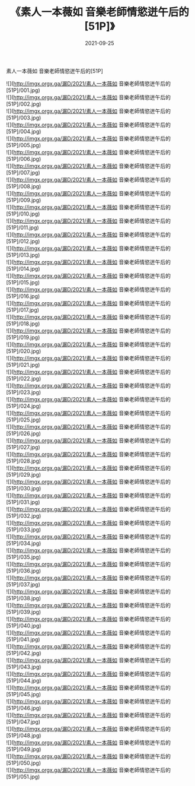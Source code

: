 ﻿---
layout: post
title:  《素人一本薇如 音樂老師情慾迸午后的[51P]》
date:   2021-09-25
img: http://imgx.orgx.ga/漏D/2021/素人一本薇如 音樂老師情慾迸午后的[51P]/000.jpg
categories: [美女, 清纯, 唯美]
---

素人一本薇如 音樂老師情慾迸午后的[51P]

  ![](http://imgx.orgx.ga/漏D/2021/素人一本薇如 音樂老師情慾迸午后的[51P]/001.jpg) <br> ![](http://imgx.orgx.ga/漏D/2021/素人一本薇如 音樂老師情慾迸午后的[51P]/002.jpg) <br> ![](http://imgx.orgx.ga/漏D/2021/素人一本薇如 音樂老師情慾迸午后的[51P]/003.jpg) <br> ![](http://imgx.orgx.ga/漏D/2021/素人一本薇如 音樂老師情慾迸午后的[51P]/004.jpg) <br> ![](http://imgx.orgx.ga/漏D/2021/素人一本薇如 音樂老師情慾迸午后的[51P]/005.jpg) <br> ![](http://imgx.orgx.ga/漏D/2021/素人一本薇如 音樂老師情慾迸午后的[51P]/006.jpg) <br> ![](http://imgx.orgx.ga/漏D/2021/素人一本薇如 音樂老師情慾迸午后的[51P]/007.jpg) <br> ![](http://imgx.orgx.ga/漏D/2021/素人一本薇如 音樂老師情慾迸午后的[51P]/008.jpg) <br> ![](http://imgx.orgx.ga/漏D/2021/素人一本薇如 音樂老師情慾迸午后的[51P]/009.jpg) <br> ![](http://imgx.orgx.ga/漏D/2021/素人一本薇如 音樂老師情慾迸午后的[51P]/010.jpg) <br> ![](http://imgx.orgx.ga/漏D/2021/素人一本薇如 音樂老師情慾迸午后的[51P]/011.jpg) <br> ![](http://imgx.orgx.ga/漏D/2021/素人一本薇如 音樂老師情慾迸午后的[51P]/012.jpg) <br> ![](http://imgx.orgx.ga/漏D/2021/素人一本薇如 音樂老師情慾迸午后的[51P]/013.jpg) <br> ![](http://imgx.orgx.ga/漏D/2021/素人一本薇如 音樂老師情慾迸午后的[51P]/014.jpg) <br> ![](http://imgx.orgx.ga/漏D/2021/素人一本薇如 音樂老師情慾迸午后的[51P]/015.jpg) <br> ![](http://imgx.orgx.ga/漏D/2021/素人一本薇如 音樂老師情慾迸午后的[51P]/016.jpg) <br> ![](http://imgx.orgx.ga/漏D/2021/素人一本薇如 音樂老師情慾迸午后的[51P]/017.jpg) <br> ![](http://imgx.orgx.ga/漏D/2021/素人一本薇如 音樂老師情慾迸午后的[51P]/018.jpg) <br> ![](http://imgx.orgx.ga/漏D/2021/素人一本薇如 音樂老師情慾迸午后的[51P]/019.jpg) <br> ![](http://imgx.orgx.ga/漏D/2021/素人一本薇如 音樂老師情慾迸午后的[51P]/020.jpg) <br> ![](http://imgx.orgx.ga/漏D/2021/素人一本薇如 音樂老師情慾迸午后的[51P]/021.jpg) <br> ![](http://imgx.orgx.ga/漏D/2021/素人一本薇如 音樂老師情慾迸午后的[51P]/022.jpg) <br> ![](http://imgx.orgx.ga/漏D/2021/素人一本薇如 音樂老師情慾迸午后的[51P]/023.jpg) <br> ![](http://imgx.orgx.ga/漏D/2021/素人一本薇如 音樂老師情慾迸午后的[51P]/024.jpg) <br> ![](http://imgx.orgx.ga/漏D/2021/素人一本薇如 音樂老師情慾迸午后的[51P]/025.jpg) <br> ![](http://imgx.orgx.ga/漏D/2021/素人一本薇如 音樂老師情慾迸午后的[51P]/026.jpg) <br> ![](http://imgx.orgx.ga/漏D/2021/素人一本薇如 音樂老師情慾迸午后的[51P]/027.jpg) <br> ![](http://imgx.orgx.ga/漏D/2021/素人一本薇如 音樂老師情慾迸午后的[51P]/028.jpg) <br> ![](http://imgx.orgx.ga/漏D/2021/素人一本薇如 音樂老師情慾迸午后的[51P]/029.jpg) <br> ![](http://imgx.orgx.ga/漏D/2021/素人一本薇如 音樂老師情慾迸午后的[51P]/030.jpg) <br> ![](http://imgx.orgx.ga/漏D/2021/素人一本薇如 音樂老師情慾迸午后的[51P]/031.jpg) <br> ![](http://imgx.orgx.ga/漏D/2021/素人一本薇如 音樂老師情慾迸午后的[51P]/032.jpg) <br> ![](http://imgx.orgx.ga/漏D/2021/素人一本薇如 音樂老師情慾迸午后的[51P]/033.jpg) <br> ![](http://imgx.orgx.ga/漏D/2021/素人一本薇如 音樂老師情慾迸午后的[51P]/034.jpg) <br> ![](http://imgx.orgx.ga/漏D/2021/素人一本薇如 音樂老師情慾迸午后的[51P]/035.jpg) <br> ![](http://imgx.orgx.ga/漏D/2021/素人一本薇如 音樂老師情慾迸午后的[51P]/036.jpg) <br> ![](http://imgx.orgx.ga/漏D/2021/素人一本薇如 音樂老師情慾迸午后的[51P]/037.jpg) <br> ![](http://imgx.orgx.ga/漏D/2021/素人一本薇如 音樂老師情慾迸午后的[51P]/038.jpg) <br> ![](http://imgx.orgx.ga/漏D/2021/素人一本薇如 音樂老師情慾迸午后的[51P]/039.jpg) <br> ![](http://imgx.orgx.ga/漏D/2021/素人一本薇如 音樂老師情慾迸午后的[51P]/040.jpg) <br> ![](http://imgx.orgx.ga/漏D/2021/素人一本薇如 音樂老師情慾迸午后的[51P]/041.jpg) <br> ![](http://imgx.orgx.ga/漏D/2021/素人一本薇如 音樂老師情慾迸午后的[51P]/042.jpg) <br> ![](http://imgx.orgx.ga/漏D/2021/素人一本薇如 音樂老師情慾迸午后的[51P]/043.jpg) <br> ![](http://imgx.orgx.ga/漏D/2021/素人一本薇如 音樂老師情慾迸午后的[51P]/044.jpg) <br> ![](http://imgx.orgx.ga/漏D/2021/素人一本薇如 音樂老師情慾迸午后的[51P]/045.jpg) <br> ![](http://imgx.orgx.ga/漏D/2021/素人一本薇如 音樂老師情慾迸午后的[51P]/046.jpg) <br> ![](http://imgx.orgx.ga/漏D/2021/素人一本薇如 音樂老師情慾迸午后的[51P]/047.jpg) <br> ![](http://imgx.orgx.ga/漏D/2021/素人一本薇如 音樂老師情慾迸午后的[51P]/048.jpg) <br> ![](http://imgx.orgx.ga/漏D/2021/素人一本薇如 音樂老師情慾迸午后的[51P]/049.jpg) <br> ![](http://imgx.orgx.ga/漏D/2021/素人一本薇如 音樂老師情慾迸午后的[51P]/050.jpg) <br> ![](http://imgx.orgx.ga/漏D/2021/素人一本薇如 音樂老師情慾迸午后的[51P]/051.jpg) <br>